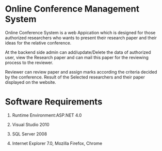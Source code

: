 # Online Conference Management System

Online Conference System is a web Appication which is designed for those authorized researchers who wants to present their research paper and their ideas for the relative conference.

At the backend side admin can add/update/Delete the data of authorized user, view the Research paper and can mail this paper for the reviewing process to the reviewer.

Reviewer can review paper and assign marks according the criteria decided by the conference.
Result of the Selected researchers and their paper displayed on the website.

# Software Requirements

  1. Runtime Environment:ASP.NET 4.0
  
  2. Visual Studio 2010
  
  3. SQL Server 2008
  
  4. Internet Explorer 7.0, Mozilla Firefox, Chrome


